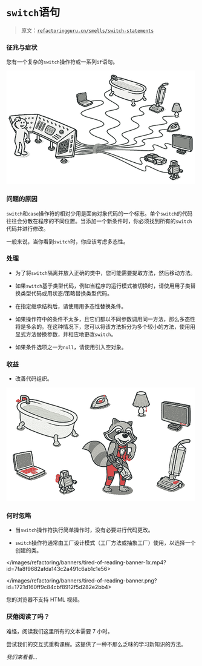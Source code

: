 # `switch`语句

> 原文：[`refactoringguru.cn/smells/switch-statements`](https://refactoringguru.cn/smells/switch-statements)

### 征兆与症状

您有一个复杂的`switch`操作符或一系列`if`语句。

![](img/0f91a3c80bf69b3afccfc40c21d4f48e.png)

### 问题的原因

`switch`和`case`操作符的相对少用是面向对象代码的一个标志。单个`switch`的代码往往会分散在程序的不同位置。当添加一个新条件时，你必须找到所有的`switch`代码并进行修改。

一般来说，当你看到`switch`时，你应该考虑多态性。

### 处理

+   为了将`switch`隔离并放入正确的类中，您可能需要提取方法，然后移动方法。

+   如果`switch`基于类型代码，例如当程序的运行模式被切换时，请使用用子类替换类型代码或用状态/策略替换类型代码。

+   在指定继承结构后，请使用用多态性替换条件。

+   如果操作符中的条件不太多，且它们都以不同参数调用同一方法，那么多态性将是多余的。在这种情况下，您可以将该方法拆分为多个较小的方法，使用用显式方法替换参数，并相应地更改`switch`。

+   如果条件选项之一为`null`，请使用引入空对象。

### 收益

+   改善代码组织。

![](img/01300532ddcf0f8454f8c1e4fe08f997.png)

### 何时忽略

+   当`switch`操作符执行简单操作时，没有必要进行代码更改。

+   `switch`操作符通常由工厂设计模式（工厂方法或抽象工厂）使用，以选择一个创建的类。

</images/refactoring/banners/tired-of-reading-banner-1x.mp4?id=7fa8f9682afda143c2a491c6ab1c1e56>

</images/refactoring/banners/tired-of-reading-banner.png?id=1721d160ff9c84cbf8912f5d282e2bb4>

您的浏览器不支持 HTML 视频。

### 厌倦阅读了吗？

难怪，阅读我们这里所有的文本需要 7 小时。

尝试我们的交互式重构课程。这提供了一种不那么乏味的学习新知识的方法。

*我们来看看…*
